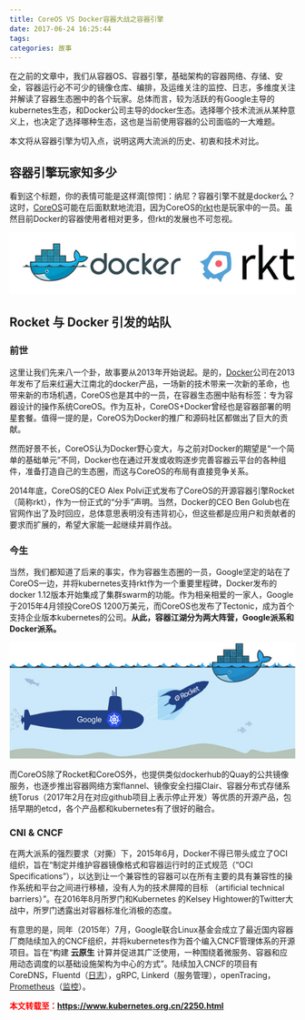 ```yaml
---
title: CoreOS VS Docker容器大战之容器引擎
date: 2017-06-24 16:25:44
tags:
categories: 故事
---
```


在之前的文章中，我们从容器OS、容器引擎，基础架构的容器网络、存储、安全，容器运行必不可少的镜像仓库、编排，及运维关注的监控、日志，多维度关注并解读了容器生态圈中的各个玩家。总体而言，较为活跃的有Google主导的kubernetes生态，和Docker公司主导的docker生态。选择哪个技术流派从某种意义上，也决定了选择哪种生态，这也是当前使用容器的公司面临的一大难题。

本文将从容器引擎为切入点，说明这两大流派的历史、初衷和技术对比。



## 容器引擎玩家知多少

看到这个标题，你的表情可能是这样滴[惊愕]：纳尼？容器引擎不就是docker么？这时，[CoreOS](https://www.kubernetes.org.cn/tags/coreos)可能在后面默默地流泪，因为CoreOS的[rkt](https://www.kubernetes.org.cn/tags/rkt)也是玩家中的一员。虽然目前Docker的容器使用者相对更多，但rkt的发展也不可忽视。

![docker-and-rtk](/images/storages/kubernetes/docker-and-rkt-logos.png)

## Rocket 与 Docker 引发的站队

### 前世

这里让我们先来八一个卦，故事要从2013年开始说起。是的，[Docker](https://www.kubernetes.org.cn/tags/docker)公司在2013年发布了后来红遍大江南北的docker产品，一场新的技术带来一次新的革命，也带来新的市场机遇，CoreOS也是其中的一员，在容器生态圈中贴有标签：专为容器设计的操作系统CoreOS。作为互补，CoreOS+Docker曾经也是容器部署的明星套餐。值得一提的是，CoreOS为Docker的推广和源码社区都做出了巨大的贡献。



然而好景不长，CoreOS认为Docker野心变大，与之前对Docker的期望是“一个简单的基础单元”不同，Docker也在通过开发或收购逐步完善容器云平台的各种组件，准备打造自己的生态圈，而这与CoreOS的布局有直接竞争关系。

<!-- more -->

2014年底，CoreOS的CEO Alex Polvi正式发布了CoreOS的开源容器引擎Rocket（简称rkt），作为一份正式的“分手”声明。当然，Docker的CEO Ben Golub也在官网作出了及时回应，总体意思表明没有违背初心，但这些都是应用户和贡献者的要求而扩展的，希望大家能一起继续并肩作战。

### 今生

当然，我们都知道了后来的事实，作为容器生态圈的一员，Google坚定的站在了CoreOS一边，并将kubernetes支持rkt作为一个重要里程碑，Docker发布的docker 1.12版本开始集成了集群swarm的功能。作为相亲相爱的一家人，Google于2015年4月领投CoreOS 1200万美元，而CoreOS也发布了Tectonic，成为首个支持企业版本kubernetes的公司。**从此，容器江湖分为两大阵营，Google派系和Docker派系。**

![img](/images/storages/kubernetes/google-rkt-docker-battel.png)

而CoreOS除了Rocket和CoreOS外，也提供类似dockerhub的Quay的公共镜像服务，也逐步推出容器网络方案flannel、镜像安全扫描Clair、容器分布式存储系统Torus（2017年2月在对应github项目上表示停止开发）等优质的开源产品，包括早期的etcd，各个产品都和kubernetes有了很好的融合。

### CNI & CNCF

在两大派系的强烈要求（对撕）下，2015年6月，Docker不得已带头成立了OCI组织，旨在“制定并维护容器镜像格式和容器运行时的正式规范（“OCI Specifications”），以达到让一个兼容性的容器可以在所有主要的具有兼容性的操作系统和平台之间进行移植，没有人为的技术屏障的目标 （artificial technical barriers）”。在2016年8月所罗门和Kubernetes 的Kelsey Hightower的Twitter大战中，所罗门透露出对容器标准化消极的态度。

有意思的是，同年（2015年）7月，Google联合Linux基金会成立了最近国内容器厂商陆续加入的CNCF组织，并将kubernetes作为首个编入CNCF管理体系的开源项目。旨在“构建 **云原生** 计算并促进其广泛使用，一种围绕着微服务、容器和应用动态调度的以基础设施架构为中心的方式”。陆续加入CNCF的项目有CoreDNS，Fluentd（[日志](https://www.kubernetes.org.cn/tags/%e6%97%a5%e5%bf%97)），gRPC, Linkerd（服务管理），openTracing，[Prometheus](https://www.kubernetes.org.cn/tags/prometheus)（[监控](https://www.kubernetes.org.cn/tags/%e7%9b%91%e6%8e%a7)）。



<font color="red"> **本文转载至：https://www.kubernetes.org.cn/2250.html** </font>
